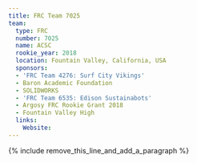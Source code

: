 ```yaml
---
title: FRC Team 7025
team:
  type: FRC
  number: 7025
  name: ACSC
  rookie_year: 2018
  location: Fountain Valley, California, USA
  sponsors:
  - 'FRC Team 4276: Surf City Vikings'
  - Baron Academic Foundation
  - SOLIDWORKS
  - 'FRC Team 6535: Edison Sustainabots'
  - Argosy FRC Rookie Grant 2018
  - Fountain Valley High
  links:
    Website:
---
```


{% include remove_this_line_and_add_a_paragraph %}